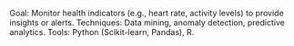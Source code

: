 Goal: Monitor health indicators (e.g., heart rate, activity levels) to provide insights or alerts.
Techniques: Data mining, anomaly detection, predictive analytics.
Tools: Python (Scikit-learn, Pandas), R.
